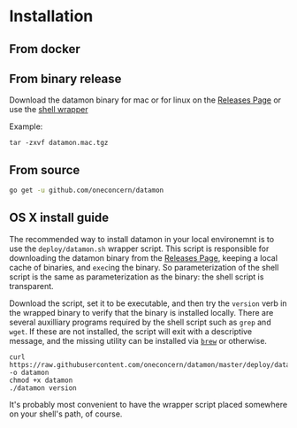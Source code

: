 # Installation

## From docker

## From binary release

Download the datamon binary for mac or for linux on the
[Releases Page](https://github.com/oneconcern/datamon/releases/)
or use the
[shell wrapper](#os-x-install-guide)

Example:
```$bash
tar -zxvf datamon.mac.tgz
```
## From source

```bash
go get -u github.com/oneconcern/datamon
```

## OS X install guide

The recommended way to install datamon in your local environemnt is to use the
`deploy/datamon.sh` wrapper script.  This script is responsible for downloading
the datamon binary from the [Releases Page](https://github.com/oneconcern/datamon/releases/),
keeping a local cache of binaries, and `exec`ing the binary.  So parameterization
of the shell script is the same as parameterization as the binary:  the shell script
is transparent.

Download the script, set it to be executable, and then try the `version` verb in the
wrapped binary to verify that the binary is installed locally.  There are several
auxilliary programs required by the shell script such as `grep` and `wget`.  If these
are not installed, the script will exit with a descriptive message, and the missing
utility can be installed via [`brew`](https://docs.brew.sh/) or otherwise.

```
curl https://raw.githubusercontent.com/oneconcern/datamon/master/deploy/datamon.sh -o datamon
chmod +x datamon
./datamon version
```

It's probably most convenient to have the wrapper script placed somewhere on your
shell's path, of course.

